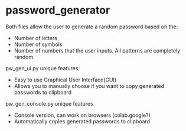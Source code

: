 # password_generator

Both files allow the user to generate a random password based on the:
- Number of letters
- Number of symbols
- Number of numbers
that the user inputs. All patterns are completely random.

pw_gen_ui.py unique features:
- Easy to use Graphical User Interface(GUI)
- Allows you to manually choose if you want to copy generated passwords to clipboard

pw_gen_console.py unique features
- Console version, can work on browsers (colab.google?)
- Automatically copies generated passwords to clipboard
